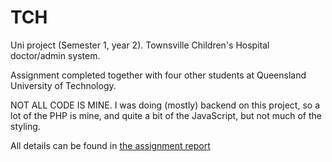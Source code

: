 # TCH
Uni project (Semester 1, year 2). Townsville Children's Hospital doctor/admin system.

Assignment completed together with four other students at Queensland University of Technology.

NOT ALL CODE IS MINE. I was doing (mostly) backend on this project, so a lot of the PHP is mine, and quite a bit of the JavaScript, but not much of the styling.

All details can be found in [the assignment report](FULL_REPORT.pdf)
